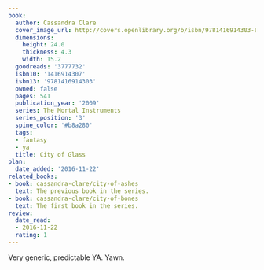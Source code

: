 ```yaml
---
book:
  author: Cassandra Clare
  cover_image_url: http://covers.openlibrary.org/b/isbn/9781416914303-L.jpg
  dimensions:
    height: 24.0
    thickness: 4.3
    width: 15.2
  goodreads: '3777732'
  isbn10: '1416914307'
  isbn13: '9781416914303'
  owned: false
  pages: 541
  publication_year: '2009'
  series: The Mortal Instruments
  series_position: '3'
  spine_color: '#b8a280'
  tags:
  - fantasy
  - ya
  title: City of Glass
plan:
  date_added: '2016-11-22'
related_books:
- book: cassandra-clare/city-of-ashes
  text: The previous book in the series.
- book: cassandra-clare/city-of-bones
  text: The first book in the series.
review:
  date_read:
  - 2016-11-22
  rating: 1
---
```


Very generic, predictable YA. Yawn.
